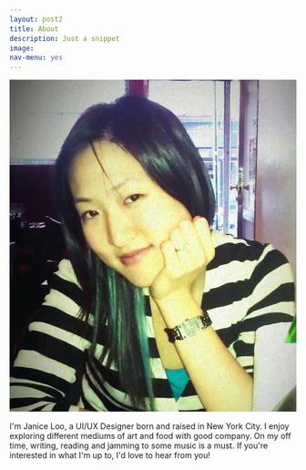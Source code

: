 ```yaml
---
layout: post2
title: About
description: Just a snippet
image: 
nav-menu: yes
---
```


<div class="inner">
	<span class="image left"><img src="assets/images/jloo.jpg" alt="" /></span>
	<p>I'm Janice Loo, a UI/UX Designer born and raised in New York City. I enjoy exploring different mediums of art and food with good company. On my off time, writing, reading and jamming to some music is a must. If you're interested in what I'm up to, I'd love to hear from you!</p>
</div>






